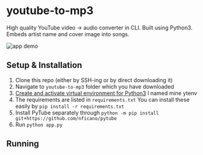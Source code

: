 # youtube-to-mp3
High quality YouTube video -> audio converter in CLI. Built using Python3. Embeds artist name and cover image into songs.

![app demo](https://i.ibb.co/wpPFWP6/tmp.gif)


## Setup & Installation
1. Clone this repo (either by SSH-ing or by direct downloading it)
2. Navigate to `youtube-to-mp3` folder which you have downloaded
3. [Create and activate  virtual environment for Python3](https://docs.python.org/3/library/venv.html) I named mine ytenv
4. The requirements are listed in `requirements.txt` You can install these easily by `pip install -r requirements.txt`
5. Install PyTube separately through `python -m pip install git+https://github.com/nficano/pytube` 
6. Run `python app.py` 



## Running
